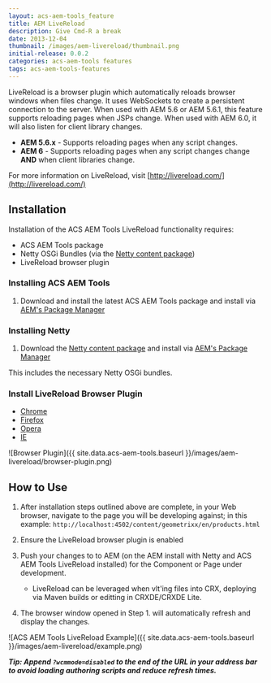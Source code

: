 ```yaml
---
layout: acs-aem-tools_feature
title: AEM LiveReload
description: Give Cmd-R a break
date: 2013-12-04
thumbnail: /images/aem-livereload/thumbnail.png
initial-release: 0.0.2
categories: acs-aem-tools features
tags: acs-aem-tools-features
---
```


LiveReload is a browser plugin which automatically reloads browser windows when files change. It uses WebSockets to create a persistent connection to the server. When used with AEM 5.6 or AEM 5.6.1, this feature supports reloading pages when JSPs change. When used with AEM 6.0, it will also listen for client library changes.

* **AEM 5.6.x** - Supports reloading pages when any script changes.
* **AEM 6** - Supports reloading pages when any script changes change **AND** when client libraries change.

For more information on LiveReload, visit [http://livereload.com/](http://livereload.com/)

## Installation

Installation of the ACS AEM Tools LiveReload functionality requires:

* ACS AEM Tools package
* Netty OSGi Bundles (via the [Netty content package](https://github.com/Adobe-Consulting-Services/com.adobe.acs.bundles.netty/releases))
* LiveReload browser plugin

### Installing ACS AEM Tools

1. Download and install the latest ACS AEM Tools package and install via [AEM's Package Manager](http://localhost:4502/crx/packmgr)

### Installing Netty

1. Download the [Netty content package](https://github.com/Adobe-Consulting-Services/com.adobe.acs.bundles.netty/releases) and install via [AEM's Package Manager](http://localhost:4502/crx/packmgr)

This includes the necessary Netty OSGi bundles.

### Install LiveReload Browser Plugin

* [Chrome](https://chrome.google.com/webstore/detail/livereload/jnihajbhpnppcggbcgedagnkighmdlei)
* [Firefox](https://addons.mozilla.org/en-US/firefox/addon/livereload/)
* [Opera](https://addons.opera.com/en/extensions/details/livereload-201-beta/)
* [IE](https://github.com/dvdotsenko/livereload_ie_extension)


![Browser Plugin]({{ site.data.acs-aem-tools.baseurl }}/images/aem-livereload/browser-plugin.png)

## How to Use

1. After installation steps outlined above are complete, in your Web browser, navigate to the page you will be developing against; in this example: `http://localhost:4502/content/geometrixx/en/products.html`
2. Ensure the LiveReload browser plugin is enabled
3. Push your changes to to AEM (on the AEM install with Netty and ACS AEM Tools LiveReload installed) for the Component or Page under development.
	
	* LiveReload can be leveraged when vlt'ing files into CRX, deploying via Maven builds or editting in CRXDE/CRXDE Lite.
5. The browser window opened in Step 1. will automatically refresh and display the changes.

![ACS AEM Tools LiveReload Example]({{ site.data.acs-aem-tools.baseurl }}/images/aem-livereload/example.png)

***Tip: Append `?wcmmode=disabled` to the end of the URL in your address bar to avoid loading authoring scripts and reduce refresh times.***

